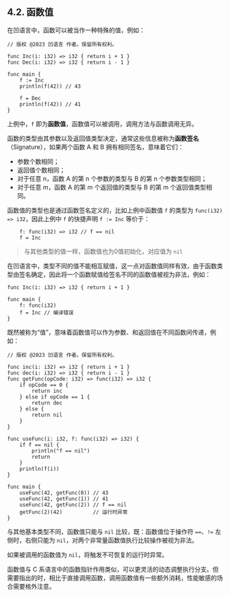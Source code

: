 ## 4.2. 函数值

在凹语言中，函数可以被当作一种特殊的值，例如：
```wa
// 版权 @2023 凹语言 作者。保留所有权利。

func Inc(i: i32) => i32 { return i + 1 }
func Dec(i: i32) => i32 { return i - 1 }

func main {
    f := Inc
    println(f(42)) // 43

    f = Dec
    println(f(42)) // 41
}
```

上例中，`f` 即为**函数值**，函数值可以被调用，调用方法与函数调用无异。

函数的类型由其参数以及返回值类型决定，通常这些信息被称为**函数签名**（Signature），如果两个函数 A 和 B 拥有相同签名，意味着它们：
- 参数个数相同；
- 返回值个数相同；
- 对于任意 n，函数 A 的第 n 个参数的类型与 B 的第 n 个参数类型相同；
- 对于任意 m，函数 A 的第 m 个返回值的类型与 B 的第 m 个返回值类型相同。

函数值的类型也是通过函数签名定义的，比如上例中函数值 `f` 的类型为 `func(i32) => i32`，因此上例中 `f` 的快捷声明 `f := Inc` 等价于：
```wa
    f: func(i32) => i32 // f == nil
    f = Inc
```

> 与其他类型的值一样，函数值也为0值初始化，对应值为 `nil`

在凹语言中，类型不同的值不能相互赋值，这一点对函数值同样有效，由于函数类型由签名确定，因此将一个函数赋值给签名不同的函数值被视为非法，例如：
```wa
func Inc(i: i32) => i32 { return i + 1 }

func main {
    f: func(i32)
    f = Inc // 编译错误
}
```

既然被称为“值”，意味着函数值可以作为参数、和返回值在不同函数间传递，例如：
```wa
// 版权 @2023 凹语言 作者。保留所有权利。

func inc(i: i32) => i32 { return i + 1 }
func dec(i: i32) => i32 { return i - 1 }
func getFunc(opCode: i32) => func(i32) => i32 {
	if opCode == 0 {
		return inc
	} else if opCode == 1 {
		return dec
	} else {
		return nil
	}
}

func useFunc(i: i32, f: func(i32) => i32) {
	if f == nil {
		println("f == nil")
		return
	}
	println(f(i))
}

func main {
	useFunc(42, getFunc(0)) // 43
	useFunc(42, getFunc(1)) // 41
	useFunc(42, getFunc(2)) // f == nil
	getFunc(2)(42)          // 运行时异常
}
```

与其他基本类型不同，函数值只能与 `nil` 比较，既：函数值位于操作符 `==`、`!=` 左侧时，右侧只能为 `nil`，对两个非常量函数值执行比较操作被视为非法。

如果被调用的函数值为 `nil`，将触发不可恢复的运行时异常。

函数值与 C 系语言中的函数指针作用类似，可以更灵活的动态调整执行分支。但需要指出的时，相比于直接调用函数，调用函数值有一些额外消耗，性能敏感的场合需要格外注意。